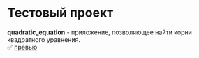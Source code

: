 # Тестовый проект

__quadratic_equation__ - приложение, позволяющее найти корни квадратного уравнения.    
✅ [превью](https://github.com/ReVadim/The_quadratic/tree/main/quadratic_equation/printscreen)    

